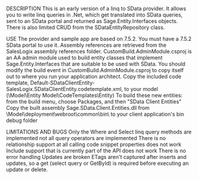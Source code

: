 DESCRIPTION	
This is an early version of a linq to SData provider.
It allows you to write linq queries in .Net, which get translated into SData queries, sent to an SData portal and returned as Sage.Entity.Interfaces objects.
There is also limited CRUD from the SDataEntityRepository class.

USE
The provider and sample app are based on 7.5.2.  You must have a 7.5.2 SData portal to use it.
Assembly references are retrieved from the SalesLogix assembly references folder.
CustomBuild.AdminModule.csproj is an AA admin module used to build entity classes that implement Sage.Entity.Interfaces that are suitable to be used with SData.
You should modify the build event in CustomBuild.AdminModule.csproj to copy itself out to where you run your application architect.
Copy the included code template, Default-SDataClientEntity-SalesLogix.SDataClientEntity.codetemplate.xml, to your model (\Model\Entity Model\CodeTemplates\Entity\)
To build these new entities: from the build menu, choose Packages, and then "SData Client Entities"
Copy the built assembly Sage.SData.Client.Entities.dll from \Model\deployment\webroot\common\bin\ to your client application's bin debug folder

LIMITATIONS AND BUGS
Only the Where and Select linq query methods are implemented
not all query operators are implemented
There is no relationship support at all
calling code snippet properties does not work
Include support that is currently part of the API does not work
There is no error handling
Updates are broken
ETags aren't captured after inserts and updates, so a get (select query or GetById) is required before executing an update or delete.
